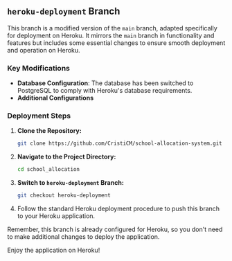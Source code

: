 ## `heroku-deployment` Branch

This branch is a modified version of the `main` branch, adapted specifically for deployment on Heroku. It mirrors the `main` branch in functionality and features but includes some essential changes to ensure smooth deployment and operation on Heroku.

### Key Modifications

- **Database Configuration**: The database has been switched to PostgreSQL to comply with Heroku's database requirements.
- **Additional Configurations**

### Deployment Steps

1. **Clone the Repository:**

    ```sh
    git clone https://github.com/CristiCM/school-allocation-system.git
    ```

2. **Navigate to the Project Directory:**

    ```sh
    cd school_allocation
    ```

3. **Switch to `heroku-deployment` Branch:**

    ```sh
    git checkout heroku-deployment
    ```

4. Follow the standard Heroku deployment procedure to push this branch to your Heroku application.

Remember, this branch is already configured for Heroku, so you don't need to make additional changes to deploy the application.

Enjoy the application on Heroku!
